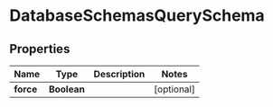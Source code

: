 # DatabaseSchemasQuerySchema

## Properties
Name | Type | Description | Notes
------------ | ------------- | ------------- | -------------
**force** | **Boolean** |  |  [optional]
